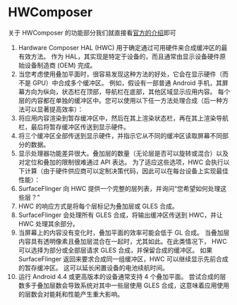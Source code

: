# HWComposer
关于 HWComposer 的功能部分我们就直接看[官方的介绍](https://link.zhihu.com/?target=https%3A//source.android.google.cn/devices/graphics/arch-sf-hwc.html%3Fauthuser%3D0%26hl%3Dde)即可

1. Hardware Composer HAL (HWC) 用于确定通过可用硬件来合成缓冲区的最有效方法。
作为 HAL，其实现是特定于设备的，而且通常由显示设备硬件原始设备制造商 (OEM) 完成。
2. 当您考虑使用叠加平面时，很容易发现这种方法的好处，它会在显示硬件（而不是 GPU）中合成多个缓冲区。
例如，假设有一部普通 Android 手机，其屏幕方向为纵向，状态栏在顶部，导航栏在底部，其他区域显示应用内容。
每个层的内容都在单独的缓冲区中。您可以使用以下任一方法处理合成（后一种方法可以显著提高效率）：
3. 将应用内容渲染到暂存缓冲区中，然后在其上渲染状态栏，再在其上渲染导航栏，最后将暂存缓冲区传送到显示硬件。
4. 将三个缓冲区全部传送到显示硬件，并指示它从不同的缓冲区读取屏幕不同部分的数据。
5. 显示处理器功能差异很大。叠加层的数量（无论层是否可以旋转或混合）以及对定位和叠加的限制很难通过 API 表达。
为了适应这些选项，HWC 会执行以下计算（由于硬件供应商可以定制决策代码，因此可以在每台设备上实现最佳性能）：
6. SurfaceFlinger 向 HWC 提供一个完整的层列表，并询问“您希望如何处理这些层？”
7. HWC 的响应方式是将每个层标记为叠加层或 GLES 合成。
8. SurfaceFlinger 会处理所有 GLES 合成，将输出缓冲区传送到 HWC，并让 HWC 处理其余部分。
9. 当屏幕上的内容没有变化时，叠加平面的效率可能会低于 GL 合成。
当叠加层内容具有透明像素且叠加层混合在一起时，尤其如此。在此类情况下，
HWC 可以选择为部分或全部层请求 GLES 合成，并保留合成的缓冲区。
如果 SurfaceFlinger 返回来要求合成同一组缓冲区，HWC 可以继续显示先前合成的暂存缓冲区。
这可以延长闲置设备的电池续航时间。
10. 运行 Android 4.4 或更高版本的设备通常支持 4 个叠加平面。
尝试合成的层数多于叠加层数会导致系统对其中一些层使用 GLES 合成，这意味着应用使用的层数会对能耗和性能产生重大影响。